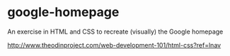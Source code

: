 # google-homepage
An exercise in HTML and CSS to recreate (visually) the Google homepage

http://www.theodinproject.com/web-development-101/html-css?ref=lnav